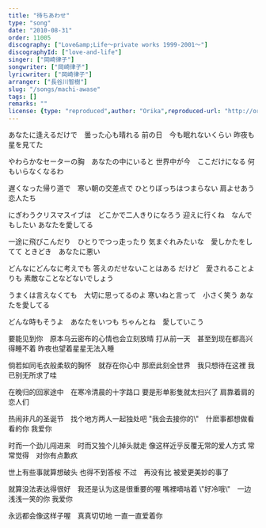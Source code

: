 ```yaml
---
title: "待ちあわせ"
type: "song"
date: "2010-08-31"
order: 11005
discography: ["Love&amp;Life〜private works 1999-2001〜"]
discographyId: ["love-and-life"]
singer: ["岡崎律子"]
songwriter: ["岡崎律子"]
lyricwriter: ["岡崎律子"]
arranger: ["長谷川智樹"]
slug: "/songs/machi-awase"
tags: []
remarks: ""
license: {type: "reproduced",author: "Orika",reproduced-url: "http://orikamushi.myweb.hinet.net/",reproduced-website: "織歌蟲網站"}
---
```


あなたに逢えるだけで　曇った心も晴れる 
前の日　今も眠れないくらい 
昨夜も星を見てた 

やわらかなセーターの胸　あなたの中にいると 
世界中が今　ここだけになる 
何もいらなくなるわ 

遅くなった帰り道で　寒い朝の交差点で 
ひとりぼっちはつまらない 
肩よせあう恋人たち 

にぎわうクリスマスイブは　どこかで二人きりになろう 
迎えに行くね　なんでもしたい 
あなたを愛してる 

一途に飛びこんだり　ひとりでつっ走ったり 
気まぐれみたいな　愛しかたをしてて 
ときどき　あなたに悪い 

どんなにどんなに考えでも 
答えのだせないことはある 
だけど　愛されることよりも 
素敵なことなどないでしょう 

うまくは言えなくても　大切に思ってるのよ 
寒いねと言って　小さく笑う 
あなたを愛してる 

どんな時もそうよ　あなたをいつも 
ちゃんとね　愛していこう

<!-- 翻译 -->

要能见到你　原本乌云密布的心情也会立刻放晴 
打从前一天　甚至到现在都高兴得睡不着 
昨夜也望着星星无法入睡 

倘若如同毛衣般柔软的胸怀　就存在你心中 
那麽此刻全世界　我只想待在这裡 
我已别无所求了哇 

在晚归的回家途中　在寒冷清晨的十字路口 
要是形单影隻就太扫兴了 
肩靠着肩的恋人们 

热闹非凡的圣诞节　找个地方两人一起独处吧 
\"我会去接你的\\"　什麽事都想做看看的你 
我爱你 

时而一个劲儿闯进来　时而又独个儿掉头就走 
像这样近乎反覆无常的爱人方式 
常常觉得　对你有点歉疚 

世上有些事就算想破头 
也得不到答桉 
不过　再没有比 
被爱更美妙的事了 

就算没法表达得很好　我还是认为这是很重要的喔 
嘴裡嘀咕着 \\"好冷哦\\"　一边浅浅一笑的你 
我爱你 

永远都会像这样子喔　真真切切地 
一直一直爱着你
